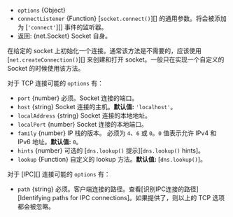 <!-- YAML
added: v0.1.90
changes:
  - version: v6.0.0
    pr-url: https://github.com/nodejs/node/pull/6021
    description: The `hints` option defaults to `0` in all cases now.
                 Previously, in the absence of the `family` option it would
                 default to `dns.ADDRCONFIG | dns.V4MAPPED`.
  - version: v5.11.0
    pr-url: https://github.com/nodejs/node/pull/6000
    description: The `hints` option is supported now.
-->

* `options` {Object}
* `connectListener` {Function} [`socket.connect()`][] 的通用参数。将会被添加为 [`'connect'`][] 事件的监听器。
* 返回: {net.Socket} Socket 自身。

在给定的 socket 上初始化一个连接。通常该方法是不需要的，应该使用 [`net.createConnection()`][] 来创建和打开 socket。一般只在实现一个自定义的 Socket 的时候使用该方法。


对于 TCP 连接可能的 `options` 有：

* `port` {number} 必须。Socket 连接的端口。
* `host` {string} Socket 连接的主机。**默认值:** `'localhost'`。
* `localAddress` {string} Socket 连接的本地地址。
* `localPort` {number} Socket 连接的本地端口。
* `family` {number} IP 栈的版本。 必须为 `4`、`6` 或 `0`。`0` 值表示允许 IPv4 和 IPv6 地址。**默认值:** `0`。
* `hints` {number} 可选的 [`dns.lookup()` 提示][`dns.lookup()` hints]。
* `lookup` {Function} 自定义的 lookup 方法。**默认值:** [`dns.lookup()`]。

对于 [IPC][] 连接可能的 `options` 有：

* `path` {string} 必须。客户端连接的路径。查看[识别IPC连接的路径][Identifying paths for IPC connections]。如果提供了，则以上的 TCP 选项都会被忽略。

